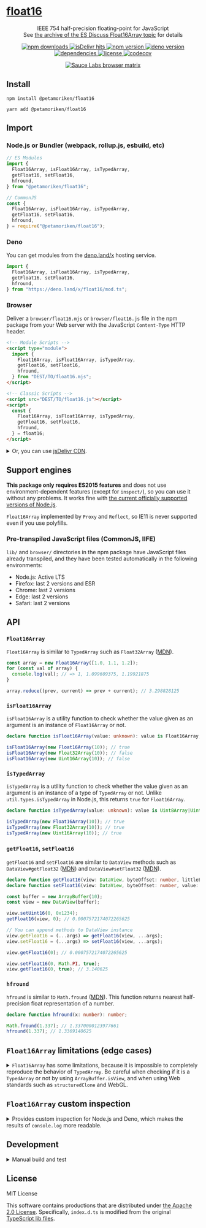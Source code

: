 # <a href="https://git.io/float16">float16</a>

<p align="center">
  IEEE 754 half-precision floating-point for JavaScript<br>
  See <a href="https://esdiscuss.org/topic/float16array">the archive of the ES Discuss Float16Array topic</a> for details
</p>

<p align="center">
  <a href="https://www.npmjs.com/package/@petamoriken/float16">
    <img src="https://img.shields.io/npm/dw/@petamoriken/float16?logo=npm&amp;style=flat-square" alt="npm downloads">
  </a>
  <a href="https://www.jsdelivr.com/package/npm/@petamoriken/float16">
    <img src="https://img.shields.io/jsdelivr/npm/hw/@petamoriken/float16?label=hits&amp;logo=jsDelivr&amp;style=flat-square" alt="jsDelivr hits">
  </a>
  <a href="https://www.npmjs.com/package/@petamoriken/float16">
    <img src="https://img.shields.io/npm/v/@petamoriken/float16.svg?label=version&amp;logo=npm&amp;style=flat-square" alt="npm version">
  </a>
  <a href="https://deno.land/x/float16">
    <img src="https://img.shields.io/github/v/tag/petamoriken/float16?label=version&amp;logo=deno&amp;style=flat-square" alt="deno version">
  </a>
  <br>
  <a href="https://github.com/petamoriken/float16/blob/master/package.json">
    <img src="https://img.shields.io/badge/dependencies-none-brightgreen?style=flat-square" alt="dependencies">
  </a>
  <a href="https://github.com/petamoriken/float16/blob/master/LICENSE">
    <img src="https://img.shields.io/npm/l/@petamoriken/float16.svg?style=flat-square" alt="license">
  </a>
  <a href="https://codecov.io/gh/petamoriken/float16">
    <img src="https://img.shields.io/codecov/c/gh/petamoriken/float16?logo=codecov&amp;style=flat-square" alt="codecov">
  </a>
</p>

<p align="center">
  <a href="https://saucelabs.com/u/petamoriken">
    <img src="https://saucelabs.com/browser-matrix/petamoriken.svg" alt="Sauce Labs browser matrix">
  </a>
</p>

## Install

```console
npm install @petamoriken/float16
```

```console
yarn add @petamoriken/float16
```

## Import

### Node.js or Bundler (webpack, rollup.js, esbuild, etc)

```js
// ES Modules
import {
  Float16Array, isFloat16Array, isTypedArray,
  getFloat16, setFloat16,
  hfround,
} from "@petamoriken/float16";
```

```js
// CommonJS
const {
  Float16Array, isFloat16Array, isTypedArray,
  getFloat16, setFloat16,
  hfround,
} = require("@petamoriken/float16");
```

### Deno

You can get modules from the [deno.land/x](https://deno.land/x/float16) hosting
service.

```ts
import {
  Float16Array, isFloat16Array, isTypedArray,
  getFloat16, setFloat16,
  hfround,
} from "https://deno.land/x/float16/mod.ts";
```

### Browser

Deliver a `browser/float16.mjs` or `browser/float16.js` file in the npm package
from your Web server with the JavaScript `Content-Type` HTTP header.

```html
<!-- Module Scripts -->
<script type="module">
  import {
    Float16Array, isFloat16Array, isTypedArray,
    getFloat16, setFloat16,
    hfround,
  } from "DEST/TO/float16.mjs";
</script>
```

```html
<!-- Classic Scripts -->
<script src="DEST/TO/float16.js"></script>
<script>
  const {
    Float16Array, isFloat16Array, isTypedArray,
    getFloat16, setFloat16,
    hfround,
  } = float16;
</script>
```

<details>
  <summary>Or, you can use <a href="https://www.jsdelivr.com/package/npm/@petamoriken/float16">jsDelivr CDN</a>.</summary>

  ```html
  <!-- Module Scripts -->
  <script type="module">
    import {
      Float16Array, isFloat16Array, isTypedArray,
      getFloat16, setFloat16,
      hfround,
    } from "https://cdn.jsdelivr.net/npm/@petamoriken/float16/+esm";
  </script>
  ```

  ```html
  <!-- Classic Scripts -->
  <script src="https://cdn.jsdelivr.net/npm/@petamoriken/float16/browser/float16.min.js"></script>
  <script>
    const {
      Float16Array, isFloat16Array, isTypedArray,
      getFloat16, setFloat16,
      hfround,
    } = float16;
  </script>
  ```

</details>

## Support engines

**This package only requires ES2015 features** and does not use
environment-dependent features (except for `inspect/`), so you can use it
without any problems. It works fine with
[the current officially supported versions of Node.js](https://github.com/nodejs/Release).

`Float16Array` implemented by `Proxy` and `Reflect`, so IE11 is never supported
even if you use polyfills.

### Pre-transpiled JavaScript files (CommonJS, IIFE)

`lib/` and `browser/` directories in the npm package have JavaScript files
already transpiled, and they have been tested automatically in the following
environments:

- Node.js: Active LTS
- Firefox: last 2 versions and ESR
- Chrome: last 2 versions
- Edge: last 2 versions
- Safari: last 2 versions

## API

### `Float16Array`

`Float16Array` is similar to `TypedArray` such as `Float32Array`
([MDN](https://developer.mozilla.org/en-US/docs/Web/JavaScript/Reference/Global_Objects/Float32Array)).

```js
const array = new Float16Array([1.0, 1.1, 1.2]);
for (const val of array) {
  console.log(val); // => 1, 1.099609375, 1.19921875
}

array.reduce((prev, current) => prev + current); // 3.298828125
```

### `isFloat16Array`

`isFloat16Array` is a utility function to check whether the value given as an
argument is an instance of `Float16Array` or not.

```ts
declare function isFloat16Array(value: unknown): value is Float16Array;
```

```js
isFloat16Array(new Float16Array(10)); // true
isFloat16Array(new Float32Array(10)); // false
isFloat16Array(new Uint16Array(10)); // false
```

### `isTypedArray`

`isTypedArray` is a utility function to check whether the value given as an
argument is an instance of a type of `TypedArray` or not. Unlike
`util.types.isTypedArray` in Node.js, this returns `true` for `Float16Array`.

```ts
declare function isTypedArray(value: unknown): value is Uint8Array|Uint8ClampedArray|Uint16Array|Uint32Array|Int8Array|Int16Array|Int32Array|Float16Array|Float32Array|Float64Array|BigUint64Array|BigInt64Array;
```

```js
isTypedArray(new Float16Array(10)); // true
isTypedArray(new Float32Array(10)); // true
isTypedArray(new Uint16Array(10)); // true
```

### `getFloat16`, `setFloat16`

`getFloat16` and `setFloat16` are similar to `DataView` methods such as
`DataView#getFloat32`
([MDN](https://developer.mozilla.org/en-US/docs/Web/JavaScript/Reference/Global_Objects/DataView/getFloat32))
and `DataView#setFloat32`
([MDN](https://developer.mozilla.org/en-US/docs/Web/JavaScript/Reference/Global_Objects/DataView/setFloat32)).

```ts
declare function getFloat16(view: DataView, byteOffset: number, littleEndian?: boolean): number;
declare function setFloat16(view: DataView, byteOffset: number, value: number, littleEndian?: boolean): void;
```

```js
const buffer = new ArrayBuffer(10);
const view = new DataView(buffer);

view.setUint16(0, 0x1234);
getFloat16(view, 0); // 0.0007572174072265625

// You can append methods to DataView instance
view.getFloat16 = (...args) => getFloat16(view, ...args);
view.setFloat16 = (...args) => setFloat16(view, ...args);

view.getFloat16(0); // 0.0007572174072265625

view.setFloat16(0, Math.PI, true);
view.getFloat16(0, true); // 3.140625
```

### `hfround`

`hfround` is similar to `Math.fround`
([MDN](https://developer.mozilla.org/en-US/docs/Web/JavaScript/Reference/Global_Objects/Math/fround)).
This function returns nearest half-precision float representation of a number.

```ts
declare function hfround(x: number): number;
```

```js
Math.fround(1.337); // 1.3370000123977661
hfround(1.337); // 1.3369140625
```

## `Float16Array` limitations (edge cases)

<details>
  <summary><code>Float16Array</code> has some limitations, because it is impossible to completely reproduce the behavior of <code>TypedArray</code>. Be careful when checking if it is a <code>TypedArray</code> or not by using <code>ArrayBuffer.isView</code>, and when using Web standards such as <code>structuredClone</code> and WebGL.</summary>

  ### Built-in functions

  Built-in `TypedArray` objects use "internal slots" for built-in methods. Some
  limitations exist because the `Proxy` object can't trap internal slots
  ([explanation](https://javascript.info/proxy#built-in-objects-internal-slots)).

  This package isn't polyfill, in other words, it doesn't change native global
  functions and static/prototype methods.

  E.g. `ArrayBuffer.isView` is the butlt-in method that checks if it has the
  `[[ViewedArrayBuffer]]` internal slot. It returns `false` for `Proxy` object
  such as `Float16Array` instance.

  ```js
  ArrayBuffer.isView(new Float32Array(10)); // true
  ArrayBuffer.isView(new Float16Array(10)); // false
  ```

  ### The structured clone algorithm (Web Workers, IndexedDB, etc)

  The structured clone algorithm copies complex JavaScript objects. It is used
  internally when invoking `structuredClone()`, to transfer data between Web
  Workers via `postMessage()`, storing objects with IndexedDB, or copying objects
  for other APIs
  ([MDN](https://developer.mozilla.org/en-US/docs/Web/API/Web_Workers_API/Structured_clone_algorithm)).

  It can't clone `Proxy` object such as `Float16Array` instance, you need to
  convert it to `Uint16Array` or deal with `ArrayBuffer` directly.

  ```js
  const array = new Float16Array([1.0, 1.1, 1.2]);
  const cloned = structuredClone({ buffer: array.buffer });
  ```

  ### WebGL

  WebGL requires `Uint16Array` for buffer or texture data whose types are
  `gl.HALF_FLOAT` (WebGL 2) or `ext.HALF_FLOAT_OES` (WebGL 1 extension). Do not
  apply the `Float16Array` object directly to `gl.bufferData` or `gl.texImage2D`
  etc.

  ```js
  // WebGL 2 example
  const vertices = new Float16Array([
    -0.5, -0.5,  0,
     0.5, -0.5,  0,
     0.5,  0.5,  0,
  ]);

  const buffer = gl.createBuffer();
  gl.bindBuffer(gl.ARRAY_BUFFER, buffer);

  // wrap in Uint16Array
  gl.bufferData(gl.ARRAY_BUFFER, new Uint16Array(vertices.buffer), gl.STATIC_DRAW);
  gl.vertexAttribPointer(location, 3, gl.HALF_FLOAT, false, 0, 0);

  gl.bindBuffer(gl.ARRAY_BUFFER, null);
  gl.enableVertexAttribArray(location);
  ```

  ### Others

  See JSDoc comments in `src/Float16Array.mjs` for details. If you don't write
  hacky code, you shouldn't have any problems.

</details>

## `Float16Array` custom inspection

<details>
  <summary>Provides custom inspection for Node.js and Deno, which makes the results of <code>console.log</code> more readable.
  </summary>

  ### Node.js

  ```js
  // ES Modules
  import { Float16Array } from "@petamoriken/float16";
  import { customInspect } from "@petamoriken/float16/inspect";

  Float16Array.prototype[Symbol.for("nodejs.util.inspect.custom")] = customInspect;
  ```

  ```js
  // CommonJS
  const { Float16Array } = require("@petamoriken/float16");
  const { customInspect } = require("@petamoriken/float16/inspect");

  Float16Array.prototype[Symbol.for("nodejs.util.inspect.custom")] = customInspect;
  ```

  ### Deno

  ```ts
  import { Float16Array } from "https://deno.land/x/float16/mod.ts";
  import { customInspect } from "https://deno.land/x/float16/inspect.ts";

  // deno-lint-ignore no-explicit-any
  (Float16Array.prototype as any)[Symbol.for("Deno.customInspect")] = customInspect;
  ```

</details>

## Development

<details>
  <summary>Manual build and test</summary>

  ### Manual build

  First, download devDependencies.

  ```console
  yarn
  ```

  Build `lib/`, `browser/` files.

  ```console
  yarn run build
  ```

  Build `docs/` files (for browser test).

  ```console
  yarn run docs
  ```

  ### Test

  First, download devDependencies.

  ```console
  yarn
  ```

  #### Node.js test

  ```console
  NODE_ENV=test yarn build:lib
  yarn test
  ```

  #### Browser test

  ```console
  NODE_ENV=test yarn build:browser
  yarn docs
  ```

  Access `docs/test/index.html` with browsers.

  You can access current [test page](https://petamoriken.github.io/float16/test)
  ([power-assert version](https://petamoriken.github.io/float16/test/power)) in
  `master` branch.

</details>

## License

MIT License

This software contains productions that are distributed under
[the Apache 2.0 License](http://www.apache.org/licenses/LICENSE-2.0).
Specifically, `index.d.ts` is modified from the original
[TypeScript lib files](https://github.com/microsoft/TypeScript/tree/main/src/lib).
